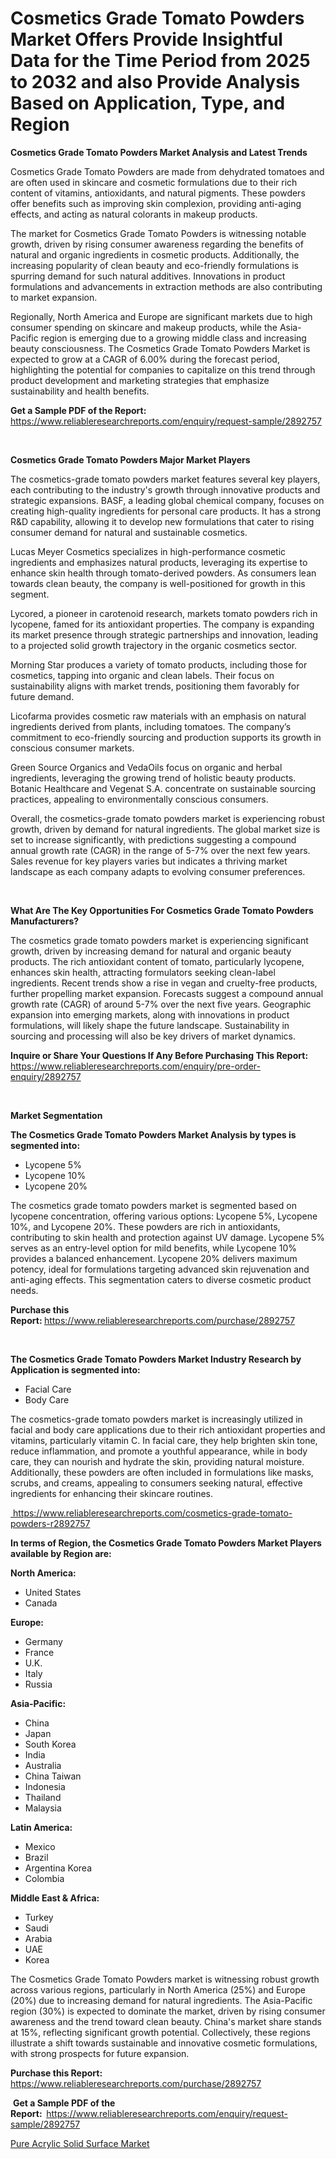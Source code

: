 <p><h1>Cosmetics Grade Tomato Powders Market Offers Provide Insightful Data for the Time Period from 2025 to 2032 and also Provide Analysis Based on Application, Type, and Region</h1></p><p><strong>Cosmetics Grade Tomato Powders Market Analysis and Latest Trends</strong></p>
<p><p>Cosmetics Grade Tomato Powders are made from dehydrated tomatoes and are often used in skincare and cosmetic formulations due to their rich content of vitamins, antioxidants, and natural pigments. These powders offer benefits such as improving skin complexion, providing anti-aging effects, and acting as natural colorants in makeup products. </p><p>The market for Cosmetics Grade Tomato Powders is witnessing notable growth, driven by rising consumer awareness regarding the benefits of natural and organic ingredients in cosmetic products. Additionally, the increasing popularity of clean beauty and eco-friendly formulations is spurring demand for such natural additives. Innovations in product formulations and advancements in extraction methods are also contributing to market expansion.</p><p>Regionally, North America and Europe are significant markets due to high consumer spending on skincare and makeup products, while the Asia-Pacific region is emerging due to a growing middle class and increasing beauty consciousness. The Cosmetics Grade Tomato Powders Market is expected to grow at a CAGR of 6.00% during the forecast period, highlighting the potential for companies to capitalize on this trend through product development and marketing strategies that emphasize sustainability and health benefits.</p></p>
<p><strong>Get a Sample PDF of the Report:&nbsp;</strong> <a href="https://www.reliableresearchreports.com/enquiry/request-sample/2892757?utm_campaign=2788&utm_medium=2&utm_source=Github&utm_content=ia&utm_term=15032025&utm_id=cosmetics-grade-tomato-powders">https://www.reliableresearchreports.com/enquiry/request-sample/2892757</a></p>
<p>&nbsp;</p>
<p><strong>Cosmetics Grade Tomato Powders Major Market Players</strong></p>
<p><p>The cosmetics-grade tomato powders market features several key players, each contributing to the industry's growth through innovative products and strategic expansions. BASF, a leading global chemical company, focuses on creating high-quality ingredients for personal care products. It has a strong R&D capability, allowing it to develop new formulations that cater to rising consumer demand for natural and sustainable cosmetics.</p><p>Lucas Meyer Cosmetics specializes in high-performance cosmetic ingredients and emphasizes natural products, leveraging its expertise to enhance skin health through tomato-derived powders. As consumers lean towards clean beauty, the company is well-positioned for growth in this segment.</p><p>Lycored, a pioneer in carotenoid research, markets tomato powders rich in lycopene, famed for its antioxidant properties. The company is expanding its market presence through strategic partnerships and innovation, leading to a projected solid growth trajectory in the organic cosmetics sector.</p><p>Morning Star produces a variety of tomato products, including those for cosmetics, tapping into organic and clean labels. Their focus on sustainability aligns with market trends, positioning them favorably for future demand.</p><p>Licofarma provides cosmetic raw materials with an emphasis on natural ingredients derived from plants, including tomatoes. The company’s commitment to eco-friendly sourcing and production supports its growth in conscious consumer markets.</p><p>Green Source Organics and VedaOils focus on organic and herbal ingredients, leveraging the growing trend of holistic beauty products. Botanic Healthcare and Vegenat S.A. concentrate on sustainable sourcing practices, appealing to environmentally conscious consumers.</p><p>Overall, the cosmetics-grade tomato powders market is experiencing robust growth, driven by demand for natural ingredients. The global market size is set to increase significantly, with predictions suggesting a compound annual growth rate (CAGR) in the range of 5-7% over the next few years. Sales revenue for key players varies but indicates a thriving market landscape as each company adapts to evolving consumer preferences.</p></p>
<p>&nbsp;</p>
<p><strong>What Are The Key Opportunities For Cosmetics Grade Tomato Powders Manufacturers?</strong></p>
<p><p>The cosmetics grade tomato powders market is experiencing significant growth, driven by increasing demand for natural and organic beauty products. The rich antioxidant content of tomato, particularly lycopene, enhances skin health, attracting formulators seeking clean-label ingredients. Recent trends show a rise in vegan and cruelty-free products, further propelling market expansion. Forecasts suggest a compound annual growth rate (CAGR) of around 5-7% over the next five years. Geographic expansion into emerging markets, along with innovations in product formulations, will likely shape the future landscape. Sustainability in sourcing and processing will also be key drivers of market dynamics.</p></p>
<p><strong>Inquire or Share Your Questions If Any Before Purchasing This Report:</strong> <a href="https://www.reliableresearchreports.com/enquiry/pre-order-enquiry/2892757?utm_campaign=2788&utm_medium=2&utm_source=Github&utm_content=ia&utm_term=15032025&utm_id=cosmetics-grade-tomato-powders">https://www.reliableresearchreports.com/enquiry/pre-order-enquiry/2892757</a></p>
<p>&nbsp;</p>
<p><strong>Market Segmentation</strong></p>
<p><strong>The Cosmetics Grade Tomato Powders Market Analysis by types is segmented into:</strong></p>
<p><ul><li>Lycopene 5%</li><li>Lycopene 10%</li><li>Lycopene 20%</li></ul></p>
<p><p>The cosmetics grade tomato powders market is segmented based on lycopene concentration, offering various options: Lycopene 5%, Lycopene 10%, and Lycopene 20%. These powders are rich in antioxidants, contributing to skin health and protection against UV damage. Lycopene 5% serves as an entry-level option for mild benefits, while Lycopene 10% provides a balanced enhancement. Lycopene 20% delivers maximum potency, ideal for formulations targeting advanced skin rejuvenation and anti-aging effects. This segmentation caters to diverse cosmetic product needs.</p></p>
<p><strong>Purchase this Report:&nbsp;</strong><a href="https://www.reliableresearchreports.com/purchase/2892757?utm_campaign=2788&utm_medium=2&utm_source=Github&utm_content=ia&utm_term=15032025&utm_id=cosmetics-grade-tomato-powders">https://www.reliableresearchreports.com/purchase/2892757</a></p>
<p>&nbsp;</p>
<p><strong>The Cosmetics Grade Tomato Powders Market Industry Research by Application is segmented into:</strong></p>
<p><ul><li>Facial Care</li><li>Body Care</li></ul></p>
<p><p>The cosmetics-grade tomato powders market is increasingly utilized in facial and body care applications due to their rich antioxidant properties and vitamins, particularly vitamin C. In facial care, they help brighten skin tone, reduce inflammation, and promote a youthful appearance, while in body care, they can nourish and hydrate the skin, providing natural moisture. Additionally, these powders are often included in formulations like masks, scrubs, and creams, appealing to consumers seeking natural, effective ingredients for enhancing their skincare routines.</p></p>
<p><a href="https://www.reliableresearchreports.com/cosmetics-grade-tomato-powders-r2892757?utm_campaign=2788&utm_medium=2&utm_source=Github&utm_content=ia&utm_term=15032025&utm_id=cosmetics-grade-tomato-powders">&nbsp;https://www.reliableresearchreports.com/cosmetics-grade-tomato-powders-r2892757</a></p>
<p><strong>In terms of Region, the Cosmetics Grade Tomato Powders Market Players available by Region are:</strong></p>
<p>
    <p> <strong> North America: </strong>
        <ul>
            <li>United States</li>
            <li>Canada</li>
        </ul>
        </p> 
    <p> <strong> Europe: </strong>
        <ul>
            <li>Germany</li>
            <li>France</li>
            <li>U.K.</li>
            <li>Italy</li>
            <li>Russia</li>
        </ul>
        </p> 
    <p> <strong> Asia-Pacific: </strong>
        <ul>
            <li>China</li>
            <li>Japan</li>
            <li>South Korea</li>
            <li>India</li>
            <li>Australia</li>
            <li>China Taiwan</li>
            <li>Indonesia</li>
            <li>Thailand</li>
            <li>Malaysia</li>
        </ul>
        </p> 
    <p> <strong> Latin America: </strong>
        <ul>
            <li>Mexico</li>
            <li>Brazil</li>
            <li>Argentina Korea</li>
            <li>Colombia</li>
        </ul>
        </p> 
    <p> <strong> Middle East & Africa: </strong>
        <ul>
            <li>Turkey</li>
            <li>Saudi</li>
            <li>Arabia</li>
            <li>UAE</li>
            <li>Korea</li>
        </ul>
    </p>
    </p>
<p><p>The Cosmetics Grade Tomato Powders market is witnessing robust growth across various regions, particularly in North America (25%) and Europe (20%) due to increasing demand for natural ingredients. The Asia-Pacific region (30%) is expected to dominate the market, driven by rising consumer awareness and the trend toward clean beauty. China's market share stands at 15%, reflecting significant growth potential. Collectively, these regions illustrate a shift towards sustainable and innovative cosmetic formulations, with strong prospects for future expansion.</p></p>
<p><strong>Purchase this Report: </strong><a href="https://www.reliableresearchreports.com/purchase/2892757?utm_campaign=2788&utm_medium=2&utm_source=Github&utm_content=ia&utm_term=15032025&utm_id=cosmetics-grade-tomato-powders">https://www.reliableresearchreports.com/purchase/2892757</a></p>
<p>&nbsp;<strong>Get a Sample PDF of the Report:&nbsp;&nbsp;</strong><a href="https://www.reliableresearchreports.com/enquiry/request-sample/2892757?utm_campaign=2788&utm_medium=2&utm_source=Github&utm_content=ia&utm_term=15032025&utm_id=cosmetics-grade-tomato-powders">https://www.reliableresearchreports.com/enquiry/request-sample/2892757</a></p>
<p><strong></strong></p>
<p><p><a href="https://github.com/nafidurii/Market-Research-Report-List-1/blob/main/pure-acrylic-solid-surface-market.md?utm_campaign=2788&utm_medium=2&utm_source=Github&utm_content=ia&utm_term=15032025&utm_id=cosmetics-grade-tomato-powders">Pure Acrylic Solid Surface Market</a></p></p>